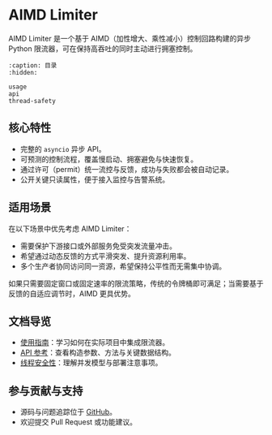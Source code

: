 # AIMD Limiter

AIMD Limiter 是一个基于 AIMD（加性增大、乘性减小）控制回路构建的异步 Python 限流器，可在保持高吞吐的同时主动进行拥塞控制。

```{toctree}
:caption: 目录
:hidden:

usage
api
thread-safety
```

## 核心特性

- 完整的 `asyncio` 异步 API。
- 可预测的控制流程，覆盖慢启动、拥塞避免与快速恢复。
- 通过许可（permit）统一流控与反馈，成功与失败都会被自动记录。
- 公开关键只读属性，便于接入监控与告警系统。

## 适用场景

在以下场景中优先考虑 AIMD Limiter：

- 需要保护下游接口或外部服务免受突发流量冲击。
- 希望通过动态反馈的方式平滑突发、提升资源利用率。
- 多个生产者协同访问同一资源，希望保持公平性而无需集中协调。

如果只需要固定窗口或固定速率的限流策略，传统的令牌桶即可满足；当需要基于反馈的自适应调节时，AIMD 更具优势。

## 文档导览

- [使用指南](usage.md)：学习如何在实际项目中集成限流器。
- [API 参考](api.md)：查看构造参数、方法与关键数据结构。
- [线程安全性](thread-safety.md)：理解并发模型与部署注意事项。

## 参与贡献与支持

- 源码与问题追踪位于 [GitHub](https://github.com/mxcoras/aimd-limiter)。
- 欢迎提交 Pull Request 或功能建议。
